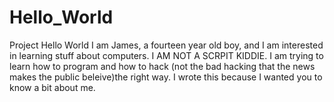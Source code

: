 # Hello_World
Project
Hello World I am James, a fourteen year old boy, and I am interested in learning stuff about computers. I AM NOT A SCRPIT KIDDIE. I am trying to learn how to program and how to hack (not the bad hacking that the news makes the public beleive)the right way. 
I wrote this because I wanted you to know a bit about me.
